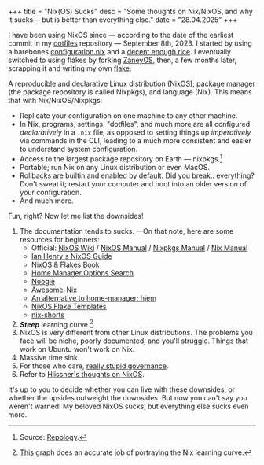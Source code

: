 +++
title = "Nix(OS) Sucks"
desc = "Some thoughts on Nix/NixOS, and why it sucks— but is better than everything else."
date = "28.04.2025"
+++

I have been using NixOS since — according to the date of the earliest commit in my [dotfiles](https://orangc.net/dots) repository — September 8th, 2023. I started by using a barebones [configuration.nix](https://github.com/orangci/dots/blob/OldNixKDE/etc/nixos/configuration.nix) and a [decent enough rice](../assets/old-nix-kde-rice.png). I eventually switched to using flakes by forking [ZaneyOS](https://gitlab.com/Zaney/zaneyos), then, a few months later, scrapping it and writing my own [flake](https://orangc.net/dots).

A reproducible and declarative Linux distribution (NixOS), package manager (the package repository is called Nixpkgs), and language (Nix). This means that with Nix/NixOS/Nixpkgs:

- Replicate your configuration on one machine to any other machine.
- In Nix, programs, settings, "dotfiles", and much more are all configured *declaratively* in a `.nix` file, as opposed to setting things up *imperatively* via commands in the CLI, leading to a much more consistent and easier to understand system configuration.
- Access to the largest package repository on Earth — nixpkgs.[^1]
- Portable; run Nix on any Linux distribution or even MacOS.
- Rollbacks are builtin and enabled by default. Did you break.. everything? Don't sweat it; restart your computer and boot into an older version of your configuration.
- And much more.

Fun, right? Now let me list the downsides!

1. The documentation tends to sucks. —On that note, here are some resources for beginners:
    - Official: [NixOS Wiki](https://wiki.nixos.org/wiki/NixOS_Wiki) / [NixOS Manual](https://nixos.org/manual/nixos/unstable/) / [Nixpkgs Manual](https://nixos.org/manual/nixpkgs/unstable/) / [Nix Manual](https://nix.dev/manual/nix/2.28/)
    - [Ian Henry's NixOS Guide](https://ianthehenry.com/posts/how-to-learn-nix/introduction/)
    - [NixOS & Flakes Book](https://nixos-and-flakes.thiscute.world/)
    - [Home Manager Options Search](https://nix-community.github.io/home-manager/options.xhtml)
    - [Noogle](https://noogle.dev)
    - [Awesome-Nix](https://nix-community.github.io/awesome-nix/)
    - [An alternative to home-manager: hjem](https://github.com/feel-co/hjem/)
    - [NixOS Flake Templates](https://github.com/NixOS/templates)
    - [nix-shorts](https://github.com/justinwoo/nix-shorts)
2. ***Steep*** learning curve.[^2]
3. NixOS is very different from other Linux distributions. The problems you face will be niche, poorly documented, and you'll struggle. Things that work on Ubuntu won't work on Nix.
4. Massive time sink. 
5. For those who care, [really stupid governance](https://lunduke.locals.com/post/5819317/nixos-commits-a-purge-of-nazi-contributors-forces-abdication-of-founder).
6. Refer to [Hlissner's thoughts on NixOS](https://github.com/hlissner/dotfiles?tab=readme-ov-file#frequently-asked-questions).

It's up to you to decide whether you can live with these downsides, or whether the upsides outweight the downsides. But now you can't say you weren't warned! My beloved NixOS sucks, but everything else sucks even more.

[^1]: Source: [Repology](https://repology.org/repositories/statistics/total).
[^2]: [This](../assets/nix-learning-curve-of-doom.png) graph does an accurate job of portraying the Nix learning curve.